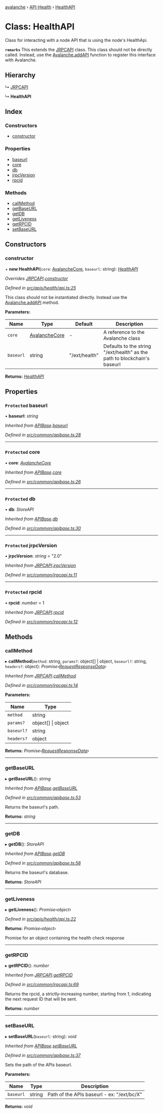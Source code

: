 [avalanche](../README.md) › [API-Health](../modules/api_health.md) › [HealthAPI](api_health.healthapi.md)

# Class: HealthAPI

Class for interacting with a node API that is using the node's HealthApi.

**`remarks`** This extends the [JRPCAPI](common_jrpcapi.jrpcapi.md) class. This class should not be directly called. Instead, use the [Avalanche.addAPI](avalanche.avalanche-1.md#addapi) function to register this interface with Avalanche.

## Hierarchy

  ↳ [JRPCAPI](common_jrpcapi.jrpcapi.md)

  ↳ **HealthAPI**

## Index

### Constructors

* [constructor](api_health.healthapi.md#constructor)

### Properties

* [baseurl](api_health.healthapi.md#protected-baseurl)
* [core](api_health.healthapi.md#protected-core)
* [db](api_health.healthapi.md#protected-db)
* [jrpcVersion](api_health.healthapi.md#protected-jrpcversion)
* [rpcid](api_health.healthapi.md#protected-rpcid)

### Methods

* [callMethod](api_health.healthapi.md#callmethod)
* [getBaseURL](api_health.healthapi.md#getbaseurl)
* [getDB](api_health.healthapi.md#getdb)
* [getLiveness](api_health.healthapi.md#getliveness)
* [getRPCID](api_health.healthapi.md#getrpcid)
* [setBaseURL](api_health.healthapi.md#setbaseurl)

## Constructors

###  constructor

\+ **new HealthAPI**(`core`: [AvalancheCore](avalanchecore.avalanchecore-1.md), `baseurl`: string): *[HealthAPI](api_health.healthapi.md)*

*Overrides [JRPCAPI](common_jrpcapi.jrpcapi.md).[constructor](common_jrpcapi.jrpcapi.md#constructor)*

*Defined in [src/apis/health/api.ts:25](https://github.com/ava-labs/avalanchejs/blob/ae78dee/src/apis/health/api.ts#L25)*

This class should not be instantiated directly. Instead use the [Avalanche.addAPI](avalanche.avalanche-1.md#addapi) method.

**Parameters:**

Name | Type | Default | Description |
------ | ------ | ------ | ------ |
`core` | [AvalancheCore](avalanchecore.avalanchecore-1.md) | - | A reference to the Avalanche class |
`baseurl` | string | "/ext/health" | Defaults to the string "/ext/health" as the path to blockchain's baseurl  |

**Returns:** *[HealthAPI](api_health.healthapi.md)*

## Properties

### `Protected` baseurl

• **baseurl**: *string*

*Inherited from [APIBase](common_apibase.apibase.md).[baseurl](common_apibase.apibase.md#protected-baseurl)*

*Defined in [src/common/apibase.ts:28](https://github.com/ava-labs/avalanchejs/blob/ae78dee/src/common/apibase.ts#L28)*

___

### `Protected` core

• **core**: *[AvalancheCore](avalanchecore.avalanchecore-1.md)*

*Inherited from [APIBase](common_apibase.apibase.md).[core](common_apibase.apibase.md#protected-core)*

*Defined in [src/common/apibase.ts:26](https://github.com/ava-labs/avalanchejs/blob/ae78dee/src/common/apibase.ts#L26)*

___

### `Protected` db

• **db**: *StoreAPI*

*Inherited from [APIBase](common_apibase.apibase.md).[db](common_apibase.apibase.md#protected-db)*

*Defined in [src/common/apibase.ts:30](https://github.com/ava-labs/avalanchejs/blob/ae78dee/src/common/apibase.ts#L30)*

___

### `Protected` jrpcVersion

• **jrpcVersion**: *string* = "2.0"

*Inherited from [JRPCAPI](common_jrpcapi.jrpcapi.md).[jrpcVersion](common_jrpcapi.jrpcapi.md#protected-jrpcversion)*

*Defined in [src/common/jrpcapi.ts:11](https://github.com/ava-labs/avalanchejs/blob/ae78dee/src/common/jrpcapi.ts#L11)*

___

### `Protected` rpcid

• **rpcid**: *number* = 1

*Inherited from [JRPCAPI](common_jrpcapi.jrpcapi.md).[rpcid](common_jrpcapi.jrpcapi.md#protected-rpcid)*

*Defined in [src/common/jrpcapi.ts:12](https://github.com/ava-labs/avalanchejs/blob/ae78dee/src/common/jrpcapi.ts#L12)*

## Methods

###  callMethod

▸ **callMethod**(`method`: string, `params?`: object[] | object, `baseurl?`: string, `headers?`: object): *Promise‹[RequestResponseData](common_apibase.requestresponsedata.md)›*

*Inherited from [JRPCAPI](common_jrpcapi.jrpcapi.md).[callMethod](common_jrpcapi.jrpcapi.md#callmethod)*

*Defined in [src/common/jrpcapi.ts:14](https://github.com/ava-labs/avalanchejs/blob/ae78dee/src/common/jrpcapi.ts#L14)*

**Parameters:**

Name | Type |
------ | ------ |
`method` | string |
`params?` | object[] &#124; object |
`baseurl?` | string |
`headers?` | object |

**Returns:** *Promise‹[RequestResponseData](common_apibase.requestresponsedata.md)›*

___

###  getBaseURL

▸ **getBaseURL**(): *string*

*Inherited from [APIBase](common_apibase.apibase.md).[getBaseURL](common_apibase.apibase.md#getbaseurl)*

*Defined in [src/common/apibase.ts:53](https://github.com/ava-labs/avalanchejs/blob/ae78dee/src/common/apibase.ts#L53)*

Returns the baseurl's path.

**Returns:** *string*

___

###  getDB

▸ **getDB**(): *StoreAPI*

*Inherited from [APIBase](common_apibase.apibase.md).[getDB](common_apibase.apibase.md#getdb)*

*Defined in [src/common/apibase.ts:58](https://github.com/ava-labs/avalanchejs/blob/ae78dee/src/common/apibase.ts#L58)*

Returns the baseurl's database.

**Returns:** *StoreAPI*

___

###  getLiveness

▸ **getLiveness**(): *Promise‹object›*

*Defined in [src/apis/health/api.ts:22](https://github.com/ava-labs/avalanchejs/blob/ae78dee/src/apis/health/api.ts#L22)*

**Returns:** *Promise‹object›*

Promise for an object containing the health check response

___

###  getRPCID

▸ **getRPCID**(): *number*

*Inherited from [JRPCAPI](common_jrpcapi.jrpcapi.md).[getRPCID](common_jrpcapi.jrpcapi.md#getrpcid)*

*Defined in [src/common/jrpcapi.ts:69](https://github.com/ava-labs/avalanchejs/blob/ae78dee/src/common/jrpcapi.ts#L69)*

Returns the rpcid, a strictly-increasing number, starting from 1, indicating the next
request ID that will be sent.

**Returns:** *number*

___

###  setBaseURL

▸ **setBaseURL**(`baseurl`: string): *void*

*Inherited from [APIBase](common_apibase.apibase.md).[setBaseURL](common_apibase.apibase.md#setbaseurl)*

*Defined in [src/common/apibase.ts:37](https://github.com/ava-labs/avalanchejs/blob/ae78dee/src/common/apibase.ts#L37)*

Sets the path of the APIs baseurl.

**Parameters:**

Name | Type | Description |
------ | ------ | ------ |
`baseurl` | string | Path of the APIs baseurl - ex: "/ext/bc/X"  |

**Returns:** *void*
